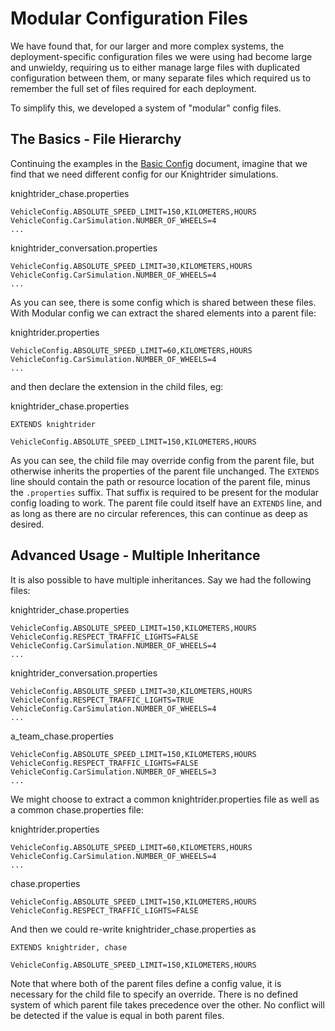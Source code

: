 # Modular Configuration Files

We have found that, for our larger and more complex systems, the deployment-specific
configuration files we were using had become large and unwieldy, requiring us to
either manage large files with duplicated configuration between them, or many 
separate files which required us to remember the full set of files required for each
deployment.

To simplify this, we developed a system of "modular" config files.

## The Basics - File Hierarchy

Continuing the examples in the [Basic Config](Config.md) document, imagine that
we find that we need different config for our Knightrider simulations.

knightrider_chase.properties
```properties
VehicleConfig.ABSOLUTE_SPEED_LIMIT=150,KILOMETERS,HOURS
VehicleConfig.CarSimulation.NUMBER_OF_WHEELS=4
...
```

knightrider_conversation.properties
```properties
VehicleConfig.ABSOLUTE_SPEED_LIMIT=30,KILOMETERS,HOURS
VehicleConfig.CarSimulation.NUMBER_OF_WHEELS=4
...
```

As you can see, there is some config which is shared between these files. With
Modular config we can extract the shared elements into a parent file:

knightrider.properties
```properties
VehicleConfig.ABSOLUTE_SPEED_LIMIT=60,KILOMETERS,HOURS
VehicleConfig.CarSimulation.NUMBER_OF_WHEELS=4
...
```

and then declare the extension in the child files, eg:

knightrider_chase.properties
```properties
EXTENDS knightrider

VehicleConfig.ABSOLUTE_SPEED_LIMIT=150,KILOMETERS,HOURS
```

As you can see, the child file may override config from the parent file, but
otherwise inherits the properties of the parent file unchanged.
The `EXTENDS` line should contain the path or resource location of
the parent file, minus the `.properties` suffix. That suffix is
required to be present for the modular config loading to work.
The parent file could itself have an `EXTENDS` line, and as long
as there are no circular references, this can continue as deep as
desired.

## Advanced Usage - Multiple Inheritance

It is also possible to have multiple inheritances.  Say we had the
following files:

knightrider_chase.properties
```properties
VehicleConfig.ABSOLUTE_SPEED_LIMIT=150,KILOMETERS,HOURS
VehicleConfig.RESPECT_TRAFFIC_LIGHTS=FALSE
VehicleConfig.CarSimulation.NUMBER_OF_WHEELS=4
...
```

knightrider_conversation.properties
```properties
VehicleConfig.ABSOLUTE_SPEED_LIMIT=30,KILOMETERS,HOURS
VehicleConfig.RESPECT_TRAFFIC_LIGHTS=TRUE
VehicleConfig.CarSimulation.NUMBER_OF_WHEELS=4
...
```

a_team_chase.properties
```properties
VehicleConfig.ABSOLUTE_SPEED_LIMIT=150,KILOMETERS,HOURS
VehicleConfig.RESPECT_TRAFFIC_LIGHTS=FALSE
VehicleConfig.CarSimulation.NUMBER_OF_WHEELS=3
...
```

We might choose to extract a common knightrider.properties file
as well as a common chase.properties file:

knightrider.properties
```properties
VehicleConfig.ABSOLUTE_SPEED_LIMIT=60,KILOMETERS,HOURS
VehicleConfig.CarSimulation.NUMBER_OF_WHEELS=4
...
```

chase.properties
```properties
VehicleConfig.ABSOLUTE_SPEED_LIMIT=150,KILOMETERS,HOURS
VehicleConfig.RESPECT_TRAFFIC_LIGHTS=FALSE
```

And then we could re-write knightrider_chase.properties as

```properties
EXTENDS knightrider, chase

VehicleConfig.ABSOLUTE_SPEED_LIMIT=150,KILOMETERS,HOURS
```

Note that where both of the parent files define a config value,
it is necessary for the child file to specify an override. There
is no defined system of which parent file takes precedence over
the other. No conflict will be detected if the value is equal in
both parent files.